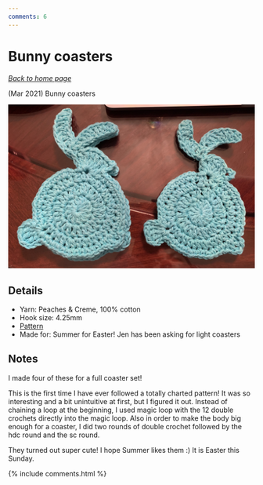```yaml
---
comments: 6
---
```


# Bunny coasters

[*Back to home page*](..)

(Mar 2021) Bunny coasters

<img src="media/bunny_coasters.jpg" style="max-width: 100%" />

## Details
- Yarn: Peaches & Creme, 100% cotton 
- Hook size: 4.25mm
- [Pattern](https://www.garnstudio.com/pattern.php?id=9083&cid=19)
- Made for: Summer for Easter! Jen has been asking for light coasters

## Notes

I made four of these for a full coaster set! 

This is the first time I have ever followed a totally charted pattern! It was so interesting and a bit unintuitive at first, but I figured it out. Instead of chaining a loop at the beginning, I used magic loop with the 12 double crochets directly into the magic loop. Also in order to make the body big enough for a coaster, I did two rounds of double crochet followed by the hdc round and the sc round. 

They turned out super cute! I hope Summer likes them :) It is Easter this Sunday.

{% include comments.html %}
